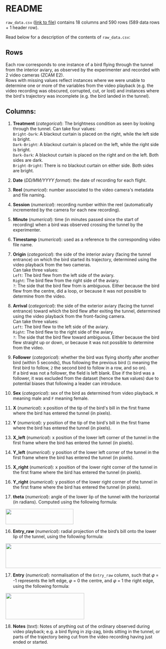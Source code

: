 
# README 

`raw_data.csv` ([link to file](https://github.com/eborsi/finch_brightness_project/blob/main/data/raw_data.csv)) contains 18 columns and 590 rows (589 data rows + 1 header row).

Read below for a description of the contents of `raw_data.csv`:

## Rows
Each row corresponds to one instance of a bird flying through the tunnel from the interior aviary, as observed by the experimenter and recorded with 2 video cameras (ZCAM E2).\
Rows with missing values reflect instances where we were unable to determine one or more of the variables from the video playback (e.g. the video recording was obscured, corrupted, cut, or lost) and instances where the bird's trajectory was incomplete (e.g. the bird landed in the tunnel).

## Columns:

1. **Treatment** (*categorical*): The brightness condition as seen by looking through the tunnel.
Can take four values:\
`Bright-Dark`: A blackout curtain is placed on the right, while the left side is bright.\
`Dark-Bright`: A blackout curtain is placed on the left, while the right side is bright.\
`Dark-Dark`: A blackout curtain is placed on the right and on the left. Both sides are dark.\
`Bright-Bright`: There is no blackout curtain on either side. Both sides are bright.

2. **Date** (*DD/MM/YYYY format*): the date of recording for each flight.

3. **Reel** (*numerical*): number associated to the video camera's metadata and file naming.

4. **Session** (*numerical*): recording number within the reel (automatically incremented by the camera for each new recording).

5. **Minute** (*numerical*): time (in minutes passed since the start of recording) when a bird was observed crossing the tunnel by the experimenter. 

6. **Timestamp** (*numerical*): used as a reference to the corresponding video file name.

7. **Origin** (*categorical*): the side of the interior aviary (facing the tunnel entrance) on which the bird started its trajectory, determined using the video playback from the two cameras.\
Can take three values:\
`Left`: The bird flew from the left side of the aviary.\
`Right`: The bird flew from the right side of the aviary.\
`?`: The side that the bird flew from is ambiguous. Either because the bird flew from the centre, did a loop, or because it was not possible to determine from the video.

8. **Arrival** (*categorical*): the side of the exterior aviary (facing the tunnel entrance) toward which the bird flew after exiting the tunnel, determined using the video playback from the front-facing camera.\
Can take three values:\
`Left`: The bird flew to the left side of the aviary.\
`Right`: The bird flew to the right side of the aviary.\
`?`: The side that the bird flew toward ambiguous. Either because the bird flew straight up or down, or because it was not possible to determine from the video.


7. **Follower** (*categorical*): whether the bird was flying shortly after another bird (within 5 seconds), thus following the previous bird (`1` meaning the first bird to follow, `2` the second bird to follow in a row, and so on).\
If a bird was not a follower, the field is left blank. Else if the bird was a follower, it was excluded from the dataset (hence the `NaN` values) due to potential biases that following a leader can introduce.

8. **Sex** (*categorical*): sex of the bird as determined from video playback. `M` meaning male and `F` meaning female.

9. **X** (*numerical*): x position of the tip of the bird's bill in the first frame where the bird has entered the tunnel (in pixels).

10. **Y** (*numerical*): y position of the tip of the bird's bill in the first frame where the bird has entered the tunnel (in pixels).

11. **X_left** (*numerical*): x position of the lower left corner of the tunnel in the first frame where the bird has entered the tunnel (in pixels).
12. **Y_left** (*numerical*): y position of the lower left corner of the tunnel in the first frame where the bird has entered the tunnel (in pixels).
13. **X_right** (*numerical*): x position of the lower right corner of the tunnel in the first frame where the bird has entered the tunnel (in pixels).
14. **Y_right** (*numerical*): y position of the lower right corner of the tunnel in the first frame where the bird has entered the tunnel (in pixels).

15. **theta** (*numerical*): angle of the lower lip of the tunnel with the horizontal (in radians). Computed using the following formula: 
<img src="https://user-images.githubusercontent.com/56667753/220996160-809623c9-a355-434d-ac6a-23cff3dfc569.png" width="220" height="50">

16. **Entry_raw** (*numerical*): radial projection of the bird’s bill onto the lower lip of the tunnel, using the following formula: 
<img src="https://user-images.githubusercontent.com/56667753/221000799-d95dac2e-8eca-4ddd-af93-1ffd94208fe1.png" width="520" height="80">

17. **Entry** (*numerical*): normalisation of the `Entry_raw` column, such that 𝜑 = -1 represents the left edge, 𝜑 = 0 the centre, and 𝜑 = 1 the right edge, using the following formula:
<img src="https://user-images.githubusercontent.com/56667753/221004215-12bad7d0-b731-477b-b8ba-9ae3e4db3d76.png" width="255" height="85">

18. **Notes** (*text*): Notes of anything out of the ordinary observed during video playback; e.g. a bird flying in zig-zag, birds sitting in the tunnel, or parts of the trajectory being cut from the video recording having just ended or started.
